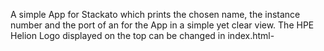 A simple App for Stackato which prints the chosen name, the instance number and the port of an for the App in a simple yet clear view.
The HPE Helion Logo displayed on the top can be changed in index.html-